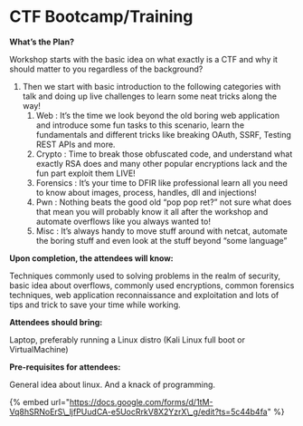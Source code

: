 # CTF Bootcamp/Training

**What’s the Plan?** 

 Workshop starts with the basic idea on what exactly is a CTF and why it should matter to you regardless of the background? 

1. Then we start with basic introduction to the following categories with talk and doing up live challenges to learn some neat tricks along the way! 
   1. Web : It’s the time we look beyond the old boring web application and introduce some fun tasks to this scenario, learn the fundamentals and different tricks like breaking OAuth, SSRF, Testing REST APIs and more. 
   2. Crypto : Time to break those obfuscated code, and understand what exactly RSA does and many other popular encryptions lack and the fun part exploit them LIVE! 
   3. Forensics : It’s your time to DFIR like professional learn all you need to know about images, process, handles, dll and injections! 
   4. Pwn : Nothing beats the good old “pop pop ret?” not sure what does that mean you will probably know it all after the workshop and automate overflows like you always wanted to! 
   5.  Misc : It’s always handy to move stuff around with netcat, automate the boring stuff and even look at the stuff beyond “some language” 

**Upon completion, the attendees will know:** 

Techniques commonly used to solving problems in the realm of security, basic idea about overflows, commonly used encryptions, common forensics techniques, web application reconnaissance and exploitation and lots of tips and trick to save your time while working. 

**Attendees should bring:**

Laptop, preferably running a Linux distro \(Kali Linux full boot or VirtualMachine\) 

**Pre-requisites for attendees:** 

General idea about linux. And a knack of programming. 

{% embed url="https://docs.google.com/forms/d/1tM-Vq8hSRNoErS\_ljfPUudCA-e5UocRrkV8X2YzrX\_g/edit?ts=5c44b4fa" %}



